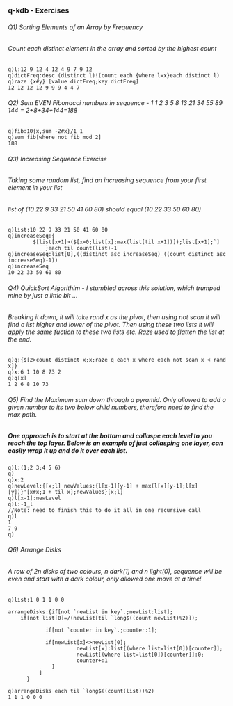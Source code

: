 ### q-kdb - Exercises
###### Q1) Sorting Elements of an Array by Frequency
###### Count each distinct element in the array and sorted by the highest count
	q)l:12 9 12 4 12 4 9 7 9 12
	q)dictFreq:desc (distinct l)!(count each {where l=x}each distinct l)
	q)raze {x#y}'[value dictFreq;key dictFreq]
	12 12 12 12 9 9 9 4 4 7

###### Q2) Sum EVEN Fibonacci numbers in sequence - 1 1 2 3 5 8 13 21 34 55 89 144 = 2+8+34+144=188
	q)fib:10{x,sum -2#x}/1 1
	q)sum fib[where not fib mod 2]
	188
	
###### Q3) Increasing Sequence Exercise
###### Taking some random list, find an increasing sequence from your first element in your list
###### list of (10 22 9 33 21 50 41 60 80) should equal (10 22 33 50 60 80)
	q)list:10 22 9 33 21 50 41 60 80 
	q)increaseSeq:{
			$[list[x+1]>($[x=0;list[x];max(list[til x+1])]);list[x+1];`]
				}each til count(list)-1 
	q)increaseSeq:list[0],((distinct asc increaseSeq)_((count distinct asc increaseSeq)-1)) 
	q)increaseSeq 
	10 22 33 50 60 80

###### Q4) QuickSort Algorithim - I stumbled across this solution, which trumped mine by just a little bit ...
###### Breaking it down, it will take rand x as the pivot, then using not scan it will find a list higher and lower of the pivot. Then using these two lists it will apply the same fuction to these two lists etc. Raze used to flatten the list at the end.
	q)q:{$[2>count distinct x;x;raze q each x where each not scan x < rand x]}
	q)x:6 1 10 8 73 2
	q)q[x]
	1 2 6 8 10 73

###### Q5) Find the Maximum sum down through a pyramid. Only allowed to add a given number to its two below child numbers, therefore need to find the max path.
##### One approach is to start at the bottom and collaspe each level to you reach the top layer. Below is an example of just collasping one layer, can easily wrap it up and do it over each list.
	q)l:(1;2 3;4 5 6)
	q)
	q)x:2
	q)newLevel:{[x;l] newValues:{l[x-1][y-1] + max(l[x][y-1];l[x][y])}'[x#x;1 + til x];newValues}[x;l]
	q)l[x-1]:newLevel
	q)l:-1_l
	//Note: need to finish this to do it all in one recursive call
	q)l
	1
	7 9
	q)

###### Q6) Arrange Disks 
###### A row of 2n disks of two colours, n dark(1) and n light(0), sequence will be even and start with a dark colour, only allowed one move at a time!
	q)list:1 0 1 1 0 0

	arrangeDisks:{if[not `newList in key`.;newList:list];
		if[not list[0]=/(newList[til `long$((count newList)%2)]);
		
			    if[not `counter in key`.;counter:1];

			    if[newList[x]<>newList[0];
				          newList[x]:list[(where list=list[0])[counter]];
				          newList[(where list=list[0])[counter]]:0;
				          counter+:1
			      ]
		      ]
	      }

	q)arrangeDisks each til `long$((count(list))%2)
	1 1 1 0 0 0

